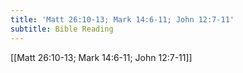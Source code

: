 ```yaml
---
title: 'Matt 26:10-13; Mark 14:6-11; John 12:7-11'
subtitle: Bible Reading
---
```


[[Matt 26:10-13; Mark 14:6-11; John 12:7-11]]